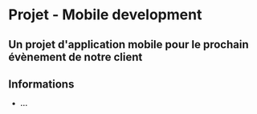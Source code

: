 # Projet - Mobile development
## Un projet d'application mobile pour le prochain évènement de notre client 

## Informations
- **...** 
